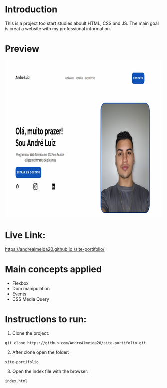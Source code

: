 # Introduction

This is a project too start studies aboult HTML, CSS and JS.
The main goal is creat a website with my professional information.

# Preview

<img src="https://github.com/AndreAlmeida20/site-portifolio/blob/main/Preview.jpg" height="500"/>

# Live Link:

https://andrealmeida20.github.io./site-portifolio/

# Main concepts applied

- Flexbox
- Dom manipulation
- Events
- CSS Media Query

# Instructions to run:

1. Clone the project:

```
git clone https://github.com/AndreAlmeida20/site-portifolio.git

```

2. After clone open the folder:

```
site-portifolio
```

3. Open the index file with the browser:

```
index.html
```
